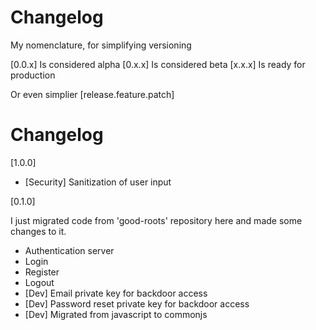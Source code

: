 # Changelog

My nomenclature, for simplifying versioning

[0.0.x] Is considered alpha
[0.x.x] Is considered beta
[x.x.x] Is ready for production

Or even simplier
[release.feature.patch]

# Changelog

[1.0.0]

<!-- - [Security] Zero vulnerabilities -->
- [Security] Sanitization of user input

[0.1.0]

I just migrated code from 'good-roots' repository here and made some changes to it.

- Authentication server
- Login
- Register
- Logout
- [Dev] Email private key for backdoor access
- [Dev] Password reset private key for backdoor access
- [Dev] Migrated from javascript to commonjs

